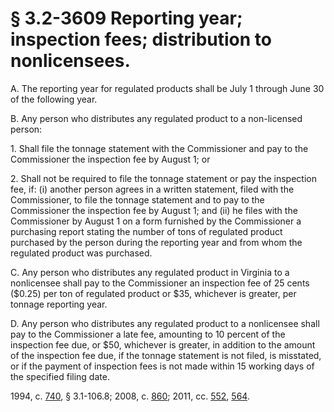 # § 3.2-3609 Reporting year; inspection fees; distribution to nonlicensees.

<p>A. The reporting year for regulated products shall be July 1 through June 30 of the following year.</p><p>B. Any person who distributes any regulated product to a non-licensed person:</p><p>1. Shall file the tonnage statement with the Commissioner and pay to the Commissioner the inspection fee by August 1; or</p><p>2. Shall not be required to file the tonnage statement or pay the inspection fee, if: (i) another person agrees in a written statement, filed with the Commissioner, to file the tonnage statement and to pay to the Commissioner the inspection fee by August 1; and (ii) he files with the Commissioner by August 1 on a form furnished by the Commissioner a purchasing report stating the number of tons of regulated product purchased by the person during the reporting year and from whom the regulated product was purchased.</p><p>C. Any person who distributes any regulated product in Virginia to a nonlicensee shall pay to the Commissioner an inspection fee of 25 cents ($0.25) per ton of regulated product or $35, whichever is greater, per tonnage reporting year.</p><p>D. Any person who distributes any regulated product to a nonlicensee shall pay to the Commissioner a late fee, amounting to 10 percent of the inspection fee due, or $50, whichever is greater, in addition to the amount of the inspection fee due, if the tonnage statement is not filed, is misstated, or if the payment of inspection fees is not made within 15 working days of the specified filing date.</p><p>1994, c. <a href='http://lis.virginia.gov/cgi-bin/legp604.exe?941+ful+CHAP0740'>740</a>, § 3.1-106.8; 2008, c. <a href='http://lis.virginia.gov/cgi-bin/legp604.exe?081+ful+CHAP0860'>860</a>; 2011, cc. <a href='http://lis.virginia.gov/cgi-bin/legp604.exe?111+ful+CHAP0552'>552</a>, <a href='http://lis.virginia.gov/cgi-bin/legp604.exe?111+ful+CHAP0564'>564</a>.</p>